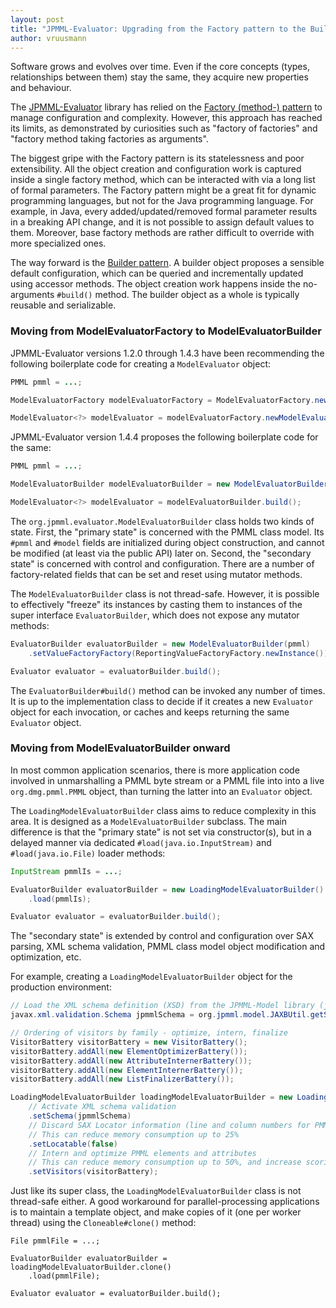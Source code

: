 ```yaml
---
layout: post
title: "JPMML-Evaluator: Upgrading from the Factory pattern to the Builder pattern"
author: vruusmann
---
```


Software grows and evolves over time. Even if the core concepts (types, relationships between them) stay the same, they acquire new properties and behaviour.

The [JPMML-Evaluator](https://github.com/jpmml/jpmml-evaluator) library has relied on the [Factory (method-) pattern](https://en.wikipedia.org/wiki/Factory_method_pattern) to manage configuration and complexity.
However, this approach has reached its limits, as demonstrated by curiosities such as "factory of factories" and "factory method taking factories as arguments".

The biggest gripe with the Factory pattern is its statelessness and poor extensibility. All the object creation and configuration work is captured inside a single factory method, which can be interacted with via a long list of formal parameters.
The Factory pattern might be a great fit for dynamic programming languages, but not for the Java programming language. For example, in Java, every added/updated/removed formal parameter results in a breaking API change, and it is not possible to assign default values to them. Moreover, base factory methods are rather difficult to override with more specialized ones.

The way forward is the [Builder pattern](https://en.wikipedia.org/wiki/Builder_pattern).
A builder object proposes a sensible default configuration, which can be queried and incrementally updated using accessor methods. The object creation work happens inside the no-arguments `#build()` method. The builder object as a whole is typically reusable and serializable.

### Moving from ModelEvaluatorFactory to ModelEvaluatorBuilder

JPMML-Evaluator versions 1.2.0 through 1.4.3 have been recommending the following boilerplate code for creating a `ModelEvaluator` object:

``` java
PMML pmml = ...;

ModelEvaluatorFactory modelEvaluatorFactory = ModelEvaluatorFactory.newInstance();

ModelEvaluator<?> modelEvaluator = modelEvaluatorFactory.newModelEvaluator(pmml);
```

JPMML-Evaluator version 1.4.4 proposes the following boilerplate code for the same:

``` java
PMML pmml = ...;

ModelEvaluatorBuilder modelEvaluatorBuilder = new ModelEvaluatorBuilder(pmml);

ModelEvaluator<?> modelEvaluator = modelEvaluatorBuilder.build();
```

The `org.jpmml.evaluator.ModelEvaluatorBuilder` class holds two kinds of state.
First, the "primary state" is concerned with the PMML class model. Its `#pmml` and `#model` fields are initialized during object construction, and cannot be modified (at least via the public API) later on.
Second, the "secondary state" is concerned with control and configuration. There are a number of factory-related fields that can be set and reset using mutator methods.

The `ModelEvaluatorBuilder` class is not thread-safe.
However, it is possible to effectively "freeze" its instances by casting them to instances of the super interface `EvaluatorBuilder`, which does not expose any mutator methods:

``` java
EvaluatorBuilder evaluatorBuilder = new ModelEvaluatorBuilder(pmml)
	.setValueFactoryFactory(ReportingValueFactoryFactory.newInstance());

Evaluator evaluator = evaluatorBuilder.build();
```

The `EvaluatorBuilder#build()` method can be invoked any number of times. It is up to the implementation class to decide if it creates a new `Evaluator` object for each invocation, or caches and keeps returning the same `Evaluator` object.

### Moving from ModelEvaluatorBuilder onward

In most common application scenarios, there is more application code involved in unmarshalling a PMML byte stream or a PMML file into into a live `org.dmg.pmml.PMML` object, than turning the latter into an `Evaluator` object.

The `LoadingModelEvaluatorBuilder` class aims to reduce complexity in this area. It is designed as a `ModelEvaluatorBuilder` subclass. The main difference is that the "primary state" is not set via constructor(s), but in a delayed manner via dedicated `#load(java.io.InputStream)` and `#load(java.io.File)` loader methods:

``` java
InputStream pmmlIs = ...;

EvaluatorBuilder evaluatorBuilder = new LoadingModelEvaluatorBuilder()
	.load(pmmlIs);

Evaluator evaluator = evaluatorBuilder.build();
```

The "secondary state" is extended by control and configuration over SAX parsing, XML schema validation, PMML class model object modification and optimization, etc.

For example, creating a `LoadingModelEvaluatorBuilder` object for the production environment:

``` java
// Load the XML schema definition (XSD) from the JPMML-Model library (jar:///pmml.xsd)
javax.xml.validation.Schema jpmmlSchema = org.jpmml.model.JAXBUtil.getSchema();

// Ordering of visitors by family - optimize, intern, finalize
VisitorBattery visitorBattery = new VisitorBattery();
visitorBattery.addAll(new ElementOptimizerBattery());
visitorBattery.addAll(new AttributeInternerBattery());
visitorBattery.addAll(new ElementInternerBattery());
visitorBattery.addAll(new ListFinalizerBattery());

LoadingModelEvaluatorBuilder loadingModelEvaluatorBuilder = new LoadingModelEvaluatorBuilder()
	// Activate XML schema validation
	.setSchema(jpmmlSchema)
	// Discard SAX Locator information (line and column numbers for PMML elements)
	// This can reduce memory consumption up to 25%
	.setLocatable(false)
	// Intern and optimize PMML elements and attributes
	// This can reduce memory consumption up to 50%, and increase scoring speeds up to several hundred percent
	.setVisitors(visitorBattery);
```

Just like its super class, the `LoadingModelEvaluatorBuilder` class is not thread-safe either. A good workaround for parallel-processing applications is to maintain a template object, and make copies of it (one per worker thread) using the `Cloneable#clone()` method:

```
File pmmlFile = ...;

EvaluatorBuilder evaluatorBuilder = loadingModelEvaluatorBuilder.clone()
	.load(pmmlFile);

Evaluator evaluator = evaluatorBuilder.build();
```
